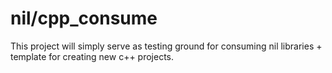 # nil/cpp_consume

This project will simply serve as testing ground for consuming nil libraries + template for creating new c++ projects.

